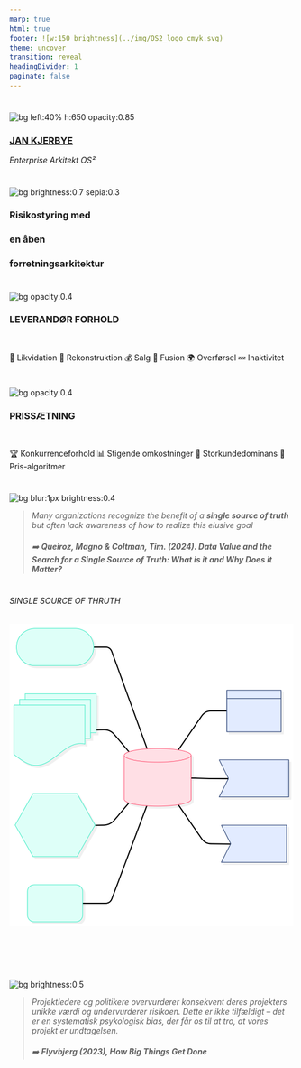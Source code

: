 ```yaml
---
marp: true
html: true
footer: ![w:150 brightness](../img/OS2_logo_cmyk.svg)
theme: uncover
transition: reveal
headingDivider: 1
paginate: false
---
```


#
![bg left:40% h:650 opacity:0.85](https://images.pexels.com/photos/6168066/pexels-photo-6168066.jpeg?auto=compress&cs=tinysrgb&w=1260&h=750&dpr=1)

### [JAN  KJERBYE]()
*Enterprise Arkitekt OS²*
<!-- _footer: ":envelope: jan@os2.eu" -->

#
<!-- _header: Kommunernes it-arkitekturnetværk 2025 -->
<!-- class: invert-->
![bg brightness:0.7 sepia:0.3](https://images.pexels.com/photos/5477774/pexels-photo-5477774.jpeg)
### Risikostyring med
### en **åben**
### forretningsarkitektur

#
![bg opacity:0.4](https://images.unsplash.com/photo-1539598978120-7d2f5251837c?q=80&w=1287&auto=format&fit=crop&ixlib=rb-4.0.3&ixid=M3wxMjA3fDB8MHxwaG90by1wYWdlfHx8fGVufDB8fHx8fA%3D%3D) 
### **LEVERANDØR FORHOLD**

<br>

💼 Likvidation  🔄 Rekonstruktion 💰 Salg
🤝 Fusion 🌍 Overførsel 💤 Inaktivitet

#
![bg opacity:0.4](https://images.unsplash.com/photo-1591696205602-2f950c417cb9)
### **PRISSÆTNING**

<br>

🏆 Konkurrenceforhold  📊 Stigende omkostninger 
👥 Storkundedominans  🤖 Pris-algoritmer


#

![bg blur:1px brightness:0.4](https://images.unsplash.com/photo-1528820995593-07129c727b2d)

> _Many  organizations recognize 
the  benefit  of  a  **single  source  of  truth**  but  often  lack 
awareness  of  how  to  realize  this  elusive  goal_
> ###### :arrow_right: _**Queiroz, Magno & Coltman, Tim. (2024). Data Value and the Search for a Single Source of Truth: What is it and Why Does it Matter?**_

#
###### SINGLE SOURCE OF THRUTH

![bg fit invert opacity:0.8 contrast:0.73](../img/SSOT.svg)
<br>
<br>
<br>
<br>
<!-- 
Ejerskab
 - Hvordan bliver man ejer af et produkt? Lavpraktisk fundament-> Oprettelse af et versions styret hjem i cloud til projektets single source of truth. Herunder kildekode, styring af projekt, sager og leverandører, dynamisk dokumentation, kvalitetetssikring, proaktiv cybersikkerhed, løsningspakketering og release management.

Diversificéring af leverandørlandskab - Drag nytte af single source of truth og exit-strategi til at konkurrenceudsætte leverandører og undgå monopol-lignende situationer. 

Ingen afhængighed af licensbaserede prisstrukturer; virksomheden har fri adgang til softwaren uden uventede omkostninger.



Versions styring til kildekode,  og dokumentation. Være rådgiver på organisering og arbejdsgange. Jo højere grad af ejerskab jo flere af fordelene kan høstes
Lavpraktisk fundament-> Oprettelse af et versions styret hjem i cloud til projektets single source of truth. 
Herunder kildekode, styring af projekt, sager og leverandører, dynamisk dokumentation, kvalitetetssikring, proaktiv cybersikkerhed, løsningspakketering og release management. -->



#

![bg  brightness:0.5](https://images.unsplash.com/photo-1623973792500-d2fa0aad9723?q=80&w=3850&auto=format&fit=crop&ixlib=rb-4.0.3&ixid=M3wxMjA3fDB8MHxwaG90by1wYWdlfHx8fGVufDB8fHx8fA%3D%3D)
> _Projektledere og politikere overvurderer konsekvent deres projekters unikke værdi og undervurderer risikoen. Dette er ikke tilfældigt – det er en systematisk psykologisk bias, der får os til at tro, at vores projekt er undtagelsen._
> ###### :arrow_right: _**Flyvbjerg (2023), How Big Things Get Done**_
